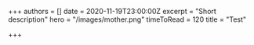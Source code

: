 +++
authors = []
date = 2020-11-19T23:00:00Z
excerpt = "Short description"
hero = "/images/mother.png"
timeToRead = 120
title = "Test"

+++
